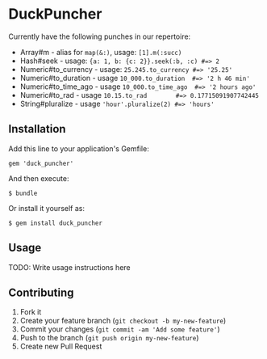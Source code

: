 # DuckPuncher

Currently have the following punches in our repertoire:

* Array#m   - alias for `map(&:)`, usage: `[1].m(:succ)`
* Hash#seek - usage: `{a: 1, b: {c: 2}}.seek(:b, :c) #=> 2`
* Numeric#to_currency - usage: `25.245.to_currency #=> '25.25'`
* Numeric#to_duration - usage `10_000.to_duration  #=> '2 h 46 min'` 
* Numeric#to_time_ago  - usage `10_000.to_time_ago  #=> '2 hours ago'`
* Numeric#to_rad      - usage `10.15.to_rad        #=> 0.17715091907742445`
* String#pluralize    - usage `'hour'.pluralize(2) #=> 'hours'`

## Installation

Add this line to your application's Gemfile:

    gem 'duck_puncher'

And then execute:

    $ bundle

Or install it yourself as:

    $ gem install duck_puncher

## Usage

TODO: Write usage instructions here

## Contributing

1. Fork it
2. Create your feature branch (`git checkout -b my-new-feature`)
3. Commit your changes (`git commit -am 'Add some feature'`)
4. Push to the branch (`git push origin my-new-feature`)
5. Create new Pull Request
